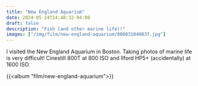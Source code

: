 ```yaml
---
title: "New England Aquarium"
date: 2024-05-24T14:48:32-04:00
draft: false
description: "Fish (and other marine life)!"
images: ["/img/film/new-england-aquarium/000031040037.jpg"]
---
```


I visited the New England Aquarium in Boston. Taking photos of marine life is very difficult! Cinestill 800T at 800 ISO and Ilford HP5+ (accidentally) at 1600 ISO.

{{<album "film/new-england-aquarium">}}